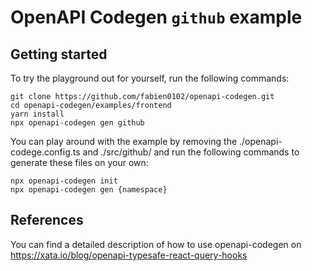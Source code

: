 # OpenAPI Codegen `github` example

## Getting started

To try the playground out for yourself, run the following commands:

```shell
git clone https://github.com/fabien0102/openapi-codegen.git
cd openapi-codegen/examples/frontend
yarn install
npx openapi-codegen gen github
```

You can play around with the example by removing the ./openapi-codege.config.ts and ./src/github/ and run the following commands to generate these files on your own:

```shell
npx openapi-codegen init
npx openapi-codegen gen {namespace}
```

## References

You can find a detailed description of how to use openapi-codegen on https://xata.io/blog/openapi-typesafe-react-query-hooks
